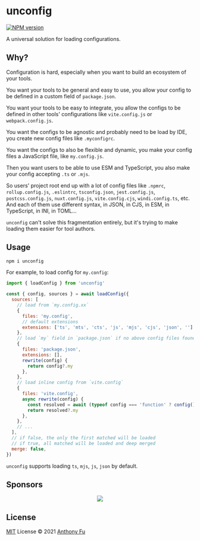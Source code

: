 # unconfig

[![NPM version](https://img.shields.io/npm/v/unconfig?color=a1b858&label=)](https://www.npmjs.com/package/unconfig)

A universal solution for loading configurations.

## Why?

Configuration is hard, especially when you want to build an ecosystem of your tools.

You want your tools to be general and easy to use, you allow your config to be defined in a custom field of `package.json`.

You want your tools to be easy to integrate, you allow the configs to be defined in other tools' configurations like `vite.config.js` or `webpack.config.js`.

You want the configs to be agnostic and probably need to be load by IDE, you create new config files like `.myconfigrc`.

You want the configs to also be flexible and dynamic, you make your config files a JavaScript file, like `my.config.js`.

Then you want users to be able to use ESM and TypeScript, you also make your config accepting `.ts` or `.mjs`.

So users' project root end up with a lot of config files like `.npmrc`, `rollup.config.js`, `.eslintrc`, `tsconfig.json`, `jest.config.js`, `postcss.config.js`, `nuxt.config.js`, `vite.config.cjs`, `windi.config.ts`, etc. And each of them use different syntax, in JSON, in CJS, in ESM, in TypeScript, in INI, in TOML...

`unconfig` can't solve this fragmentation entirely, but it's trying to make loading them easier for tool authors.

## Usage

```bash
npm i unconfig
```

For example, to load config for `my.config`:

```js
import { loadConfig } from 'unconfig'

const { config, sources } = await loadConfig({
  sources: [
    // load from `my.config.xx`
    {
      files: 'my.config',
      // default extensions
      extensions: ['ts', 'mts', 'cts', 'js', 'mjs', 'cjs', 'json', ''],
    },
    // load `my` field in `package.json` if no above config files found
    {
      files: 'package.json',
      extensions: [],
      rewrite(config) {
        return config?.my
      },
    },
    // load inline config from `vite.config`
    {
      files: 'vite.config',
      async rewrite(config) {
        const resolved = await (typeof config === 'function' ? config() : config)
        return resolved?.my
      },
    },
    // ...
  ],
  // if false, the only the first matched will be loaded
  // if true, all matched will be loaded and deep merged
  merge: false,
})
```

`unconfig` supports loading `ts`, `mjs`, `js`, `json` by default.

## Sponsors

<p align="center">
  <a href="https://cdn.jsdelivr.net/gh/antfu/static/sponsors.svg">
    <img src='https://cdn.jsdelivr.net/gh/antfu/static/sponsors.svg'/>
  </a>
</p>

## License

[MIT](./LICENSE) License © 2021 [Anthony Fu](https://github.com/antfu)
